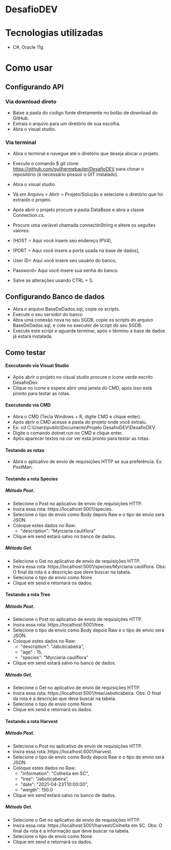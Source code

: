 # DesafioDEV
# Tecnologias utilizadas
- C#, Oracle 11g
# Como usar
## Configurando API 

### Via download direto
- Baixe a pasta do codigo fonte diretamente no botão de download do GitHub.
- Extraia o arquivo para um diretório de sua escolha.
- Abra o visual studio.
### Via terminal
- Abra o terminal e navegue até o diretório que deseja alocar o projeto.
- Execute o comando $ git clone https://github.com/guilhermebauler/DesafioDEV para clonar o repositório (é necessário possuir o GIT instalado).
- Abra o visual studio.

- Vá em Arquivo > Abrir > Projeto/Solução e selecione o diretório que foi extraido o projeto.
- Após abrir o projeto procure a pasta DataBase e abra a classe Connection.cs.
- Procure uma variável chamada connectinString e altere os seguites valores:
 - (HOST = Aqui você insere seu endereço IPV4),
 - (PORT = Aqui você insere a porta usada na base de dados),
 - User ID= Aqui você insere seu usuário do banco,
 - Password= Aqui você insere sua senha do banco.
- Salve as alterações usando CTRL + S.
## Configurando Banco de dados
- Abra o arquivo BaseDeDados.sql, copie os scripts.
- Execute o seu servidor do banco
- Abra uma conexão nova no seu SGDB, copie os scripts do arquivo BaseDeDados.sql, e cole no executor de script do seu SGDB.
- Execute este script e aguarde terminar, após o término a base de dados já estará instalada.
## Como testar
#### Executando via Visual Studio
 - Após abrir o projeto no visual studio procure o icone verde escrito DesafioDev.
 - Clique no icone e espere abrir uma janela do CMD, após isso está pronto para testar as rotas.
#### Executando via CMD
 - Abra o CMD (Tecla Windows + R, digite CMD e clique enter).
 - Após abrir o CMD acesse a pasta do projeto onde você extraiu.
 - Ex: cd C:\Users\public\Documents\Projeto DesafioDEV\DesafioDEV
 - Digite o comando dotnet run no CMD e clique enter.
 - Após aparecer textos na cor ver está pronto para testar as rotas.

#### Testando as rotas

- Abra o aplicativo de envio de requisições HTTP se sua preferência. Ex: PostMan.

#### Testando a rota Species

##### Método Post.
- Selecione o Post no aplicativo de envio de requisições HTTP.
- Insira essa rota: https://localhost:5001/species.
- Selecione o tipo de envio como Body depois Raw e o tipo de envio será JSON.
- Coloque estes dados no Raw:
  -  "description": "Myrciaria cauliflora"
- Clique em send estará salvo no banco de dados.  

##### Método Get.
- Selecione o Get no aplicativo de envio de requisições HTTP.
- Insira essa rota: https://localhost:5001/species/Myrciaria cauliflora. Obs: O final da rota é a descrição que deve buscar na tabela.
- Selecione o tipo de envio como None
- Clique em send e retornará os dados. 
 
#### Testando a rota Tree

##### Método Post.
- Selecione o Post no aplicativo de envio de requisições HTTP.
- Insira essa rota: https://localhost:5001/tree.
- Selecione o tipo de envio como Body depois Raw e o tipo de envio será JSON.
- Coloque estes dados no Raw:
  -  "description": "Jabuticabeira",
  -  "age" : 15,
  -  "species": "Myrciaria cauliflora"
- Clique em send estará salvo no banco de dados.  

##### Método Get.
- Selecione o Get no aplicativo de envio de requisições HTTP.
- Insira essa rota: https://localhost:5001/tree/Jabuticabeira. Obs: O final da rota é a descrição que deve buscar na tabela.
- Selecione o tipo de envio como None
- Clique em send e retornará os dados.  
 
#### Testando a rota Harvest

##### Método Post.
- Selecione o Post no aplicativo de envio de requisições HTTP.
- Insira essa rota: https://localhost:5001/harvest.
- Selecione o tipo de envio como Body depois Raw e o tipo de envio será JSON.
- Coloque estes dados no Raw:
  -  "information": "Colheita em SC",
  -  "tree": "Jabuticabeira",
  -  "date": "2021-04-23T10:00:00",
  -  "weigth": 150.0
- Clique em send estará salvo no banco de dados.  

##### Método Get.
- Selecione o Get no aplicativo de envio de requisições HTTP.
- Insira essa rota: https://localhost:5001/harvest/Colheita em SC. Obs: O final da rota é a informação que deve buscar na tabela.
- Selecione o tipo de envio como None
- Clique em send e retornará os dados.   

